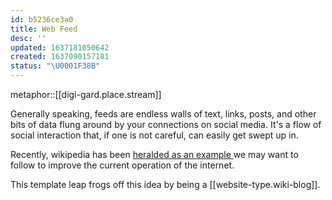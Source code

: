 ```yaml
---
id: b5236ce3a0
title: Web Feed
desc: ''
updated: 1637181050642
created: 1637090157181
status: "\U0001F38B"
---
```


metaphor::[[digi-gard.place.stream]]


Generally speaking, feeds are endless walls of text, links, posts, and other bits of data flung around by your connections on social media. It's a flow of social interaction that, if one is not careful, can easily get swept up in.

Recently, wikipedia has been [heralded as an example ](https://www.economist.com/international/2021/01/09/wikipedia-is-20-and-its-reputation-has-never-been-higher) we may want to follow to improve the current operation of the internet.

This template leap frogs off this idea by being a [[website-type.wiki-blog]].
